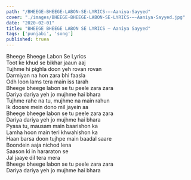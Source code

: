 ```yaml
---
path: "/BHEEGE-BHEEGE-LABON-SE-LYRICS-–-Aaniya-Sayyed"
cover: "./images/BHEEGE-BHEEGE-LABON-SE-LYRICS-–-Aaniya-Sayyed.jpg"
date: "2020-02-01"
title: "BHEEGE BHEEGE LABON SE LYRICS – Aaniya Sayyed"
tags: ['punjabi', 'song']
published: truea
---
```

  
Bheege Bheege Labon Se Lyrics  
Toot ke khud se bikhar jaaun aaj  
Tujhme hi pighla doon yeh rovan rovan  
Darmiyan na hon zara bhi faasla  
Odh loon lams tera main iss tarah  
Bheege bheege labon se tu peele zara zara  
Dariya dariya yeh jo mujhme hai bhara  
Tujhme rahe na tu, mujhme na main rahun  
Ik doosre mein dono mil jayein aa  
Bheege bheege labon se tu peele zara zara  
Dariya dariya yeh jo mujhme hai bhara  
Pyasa tu, mausam main baarishon ka  
Lamha hoon main teri khwahishon ka  
Haan barsa doon tujhpe main baadal saare  
Boondein aaja nichod lena  
Saason ki in hararaton se  
Jal jaaye dil tera mera  
Bheege bheege labon se tu peele zara zara  
Dariya dariya yeh jo mujhme hai bhara  
